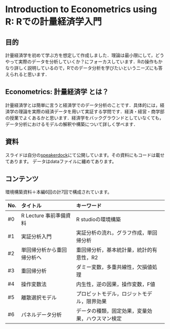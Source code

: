 # Introduction to Econometrics using R: Rでの計量経済学入門
## 目的
計量経済学を初めて学ぶ方を想定して作成しました．理論は最小限にして，どうやって実際のデータを分析していくか？にフォーカスしています．Rの操作もかなり詳しく説明しているので，Rでのデータ分析を学びたいというニーズにも答えられると思います．

## Econometrics: 計量経済学 とは？
計量経済学とは簡単に言うと経済学でのデータ分析のことです．具体的には，経済学の理論を実際の経済データを用いて実証する学問です．経済・経営・商学部の授業でよくあるかと思います．経済学をバックグラウンドとしていなくても，データ分析におけるモデルの解釈や構築について詳しく学べます．

## 資料
スライドは自分の[speakerdock](https://speakerdeck.com/tom01)にて公開しています。その資料にもコードは載せてあります。
データはdataファイルに纏めてあります。

## コンテンツ
環境構築資料＋本編6回の計7回で構成されています。

| No. | タイトル | キーワード |
| :--- | :--- | :--- |
| #0 | R Lecture 事前準備資料 | R studioの環境構築 |
| #1 | 実証分析入門 | 実証分析の流れ，グラフ作成，単回帰分析 |
| #2 | 単回帰分析から重回帰分析へ | 重回帰分析，基本統計量，統計的有意性，R2 |
| #3| 重回帰分析 | ダミー変数，多重共線性，欠損値処理 |
| #4 | 操作変数法 | 内生性，逆の因果，操作変数，F値 |
| #5 | 離散選択モデル | プロビットモデル，ロジットモデル，限界効果 |
| #6 | パネルデータ分析 | データの種類，固定効果，変量効果，ハウスマン検定 |

